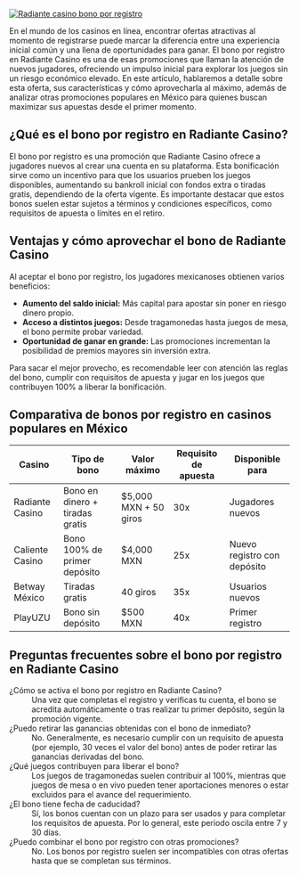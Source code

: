 [![Radiante casino bono por registro](https://123-caf.pages.dev/gitsignup.png)](https://vrmoo.ru/Bt82HjjY)

<p>En el mundo de los casinos en línea, encontrar ofertas atractivas al momento de registrarse puede marcar la diferencia entre una experiencia inicial común y una llena de oportunidades para ganar. El bono por registro en Radiante Casino es una de esas promociones que llaman la atención de nuevos jugadores, ofreciendo un impulso inicial para explorar los juegos sin un riesgo económico elevado. En este artículo, hablaremos a detalle sobre esta oferta, sus características y cómo aprovecharla al máximo, además de analizar otras promociones populares en México para quienes buscan maximizar sus apuestas desde el primer momento.</p>  <h2>¿Qué es el bono por registro en Radiante Casino?</h2> <p>El bono por registro es una promoción que Radiante Casino ofrece a jugadores nuevos al crear una cuenta en su plataforma. Esta bonificación sirve como un incentivo para que los usuarios prueben los juegos disponibles, aumentando su bankroll inicial con fondos extra o tiradas gratis, dependiendo de la oferta vigente. Es importante destacar que estos bonos suelen estar sujetos a términos y condiciones específicos, como requisitos de apuesta o límites en el retiro.</p>  <h2>Ventajas y cómo aprovechar el bono de Radiante Casino</h2> <p>Al aceptar el bono por registro, los jugadores mexicanoses obtienen varios beneficios:</p> <ul> <li><strong>Aumento del saldo inicial:</strong> Más capital para apostar sin poner en riesgo dinero propio.</li> <li><strong>Acceso a distintos juegos:</strong> Desde tragamonedas hasta juegos de mesa, el bono permite probar variedad.</li> <li><strong>Oportunidad de ganar en grande:</strong> Las promociones incrementan la posibilidad de premios mayores sin inversión extra.</li> </ul> <p>Para sacar el mejor provecho, es recomendable leer con atención las reglas del bono, cumplir con requisitos de apuesta y jugar en los juegos que contribuyen 100% a liberar la bonificación.</p>  <h2>Comparativa de bonos por registro en casinos populares en México</h2> <table> <thead> <tr> <th>Casino</th> <th>Tipo de bono</th> <th>Valor máximo</th> <th>Requisito de apuesta</th> <th>Disponible para</th> </tr> </thead> <tbody> <tr> <td>Radiante Casino</td> <td>Bono en dinero + tiradas gratis</td> <td>$5,000 MXN + 50 giros</td> <td>30x</td> <td>Jugadores nuevos</td> </tr> <tr> <td>Caliente Casino</td> <td>Bono 100% de primer depósito</td> <td>$4,000 MXN</td> <td>25x</td> <td>Nuevo registro con depósito</td> </tr> <tr> <td>Betway México</td> <td>Tiradas gratis</td> <td>40 giros</td> <td>35x</td> <td>Usuarios nuevos</td> </tr> <tr> <td>PlayUZU</td> <td>Bono sin depósito</td> <td>$500 MXN</td> <td>40x</td> <td>Primer registro</td> </tr> </tbody> </table>  <h2>Preguntas frecuentes sobre el bono por registro en Radiante Casino</h2> <dl> <dt>¿Cómo se activa el bono por registro en Radiante Casino?</dt> <dd>Una vez que completas el registro y verificas tu cuenta, el bono se acredita automáticamente o tras realizar tu primer depósito, según la promoción vigente.</dd>  <dt>¿Puedo retirar las ganancias obtenidas con el bono de inmediato?</dt> <dd>No. Generalmente, es necesario cumplir con un requisito de apuesta (por ejemplo, 30 veces el valor del bono) antes de poder retirar las ganancias derivadas del bono.</dd>  <dt>¿Qué juegos contribuyen para liberar el bono?</dt> <dd>Los juegos de tragamonedas suelen contribuir al 100%, mientras que juegos de mesa o en vivo pueden tener aportaciones menores o estar excluidos para el avance del requerimiento.</dd>  <dt>¿El bono tiene fecha de caducidad?</dt> <dd>Sí, los bonos cuentan con un plazo para ser usados y para completar los requisitos de apuesta. Por lo general, este periodo oscila entre 7 y 30 días.</dd>  <dt>¿Puedo combinar el bono por registro con otras promociones?</dt> <dd>No. Los bonos por registro suelen ser incompatibles con otras ofertas hasta que se completan sus términos.</dd> </dl>